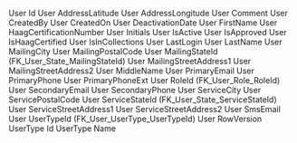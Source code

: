 User	Id
User	AddressLatitude
User	AddressLongitude
User	Comment
User	CreatedBy
User	CreatedOn
User	DeactivationDate
User	FirstName
User	HaagCertificationNumber
User	Initials
User	IsActive
User	IsApproved
User	IsHaagCertified
User	IsInCollections
User	LastLogin
User	LastName
User	MailingCity
User	MailingPostalCode
User	MailingStateId (FK_User_State_MailingStateId)
User	MailingStreetAddress1
User	MailingStreetAddress2
User	MiddleName
User	PrimaryEmail
User	PrimaryPhone
User	PrimaryPhoneExt
User	RoleId (FK_User_Role_RoleId)
User	SecondaryEmail
User	SecondaryPhone
User	ServiceCity
User	ServicePostalCode
User	ServiceStateId (FK_User_State_ServiceStateId)
User	ServiceStreetAddress1
User	ServiceStreetAddress2
User	SmsEmail
User	UserTypeId (FK_User_UserType_UserTypeId)
User	RowVersion
UserType	Id
UserType	Name
